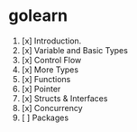 # golearn

01. [x] Introduction.
02. [x] Variable and Basic Types
03. [x] Control Flow
04. [x] More Types
05. [x] Functions
06. [x] Pointer
07. [x] Structs & Interfaces
08. [x] Concurrency
09. [ ] Packages
